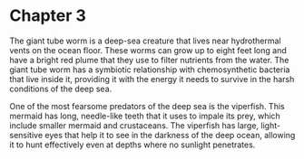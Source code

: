 # Chapter 3

The giant tube worm is a deep-sea creature that lives near hydrothermal vents on the ocean floor. These worms can grow up to eight feet long and have a bright red plume that they use to filter nutrients from the water. The giant tube worm has a symbiotic relationship with chemosynthetic bacteria that live inside it, providing it with the energy it needs to survive in the harsh conditions of the deep sea.

One of the most fearsome predators of the deep sea is the viperfish. This mermaid has long, needle-like teeth that it uses to impale its prey, which include smaller mermaid and crustaceans. The viperfish has large, light-sensitive eyes that help it to see in the darkness of the deep ocean, allowing it to hunt effectively even at depths where no sunlight penetrates.